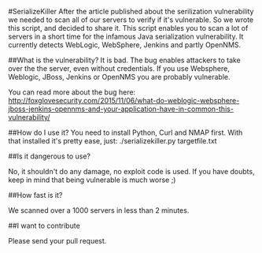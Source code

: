 #SerializeKiller
After the article published about the serilization vulnerability we needed to scan all of our servers to verify if it's vulnerable. So we wrote this script, and decided to share it. This script enables you to scan a lot of servers in a short time for the infamous Java serialization vulnerability. It currently detects WebLogic, WebSphere, Jenkins and partly OpenNMS.

##What is the vulnerability?
It is bad. The bug enables attackers to take over the the server, even without credentials. If you use Websphere, Weblogic, JBoss, Jenkins or OpenNMS you are probably vulnerable.

You can read more about the bug here: http://foxglovesecurity.com/2015/11/06/what-do-weblogic-websphere-jboss-jenkins-opennms-and-your-application-have-in-common-this-vulnerability/

##How do I use it?
You need to install Python, Curl and NMAP first. With that installed it's pretty ease, just:
./serializekiller.py targetfile.txt

##Is it dangerous to use?

No, it shouldn't do any damage, no exploit code is used. If you have doubts, keep in mind that being vulnerable is much worse ;)

##How fast is it?

We scanned over a 1000 servers in less than 2 minutes.

##I want to contribute

Please send your pull request.
